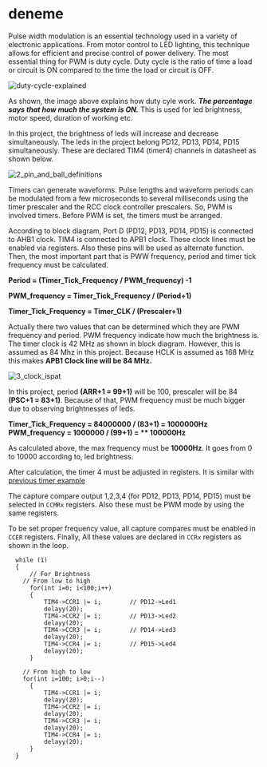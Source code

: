 # deneme
Pulse width modulation is an essential technology used in a variety of electronic applications. From motor control to LED lighting, this technique allows for efficient and precise control of power delivery. The most essential thing for PWM is duty cycle. Duty cycle is the ratio of time a load or circuit is ON compared to the time the load or circuit is OFF. 

![duty-cycle-explained](https://github.com/yasinsulhan/deneme/assets/109728194/963d241d-2130-4bc0-b39e-79bc354c89ed)

As shown, the image above explains how duty cyle work. ***The percentage says that how much the system is ON.*** This is used for led brightness, motor speed, duration of working etc.

In this project, the brightness of leds will increase and decrease simultaneously. The leds in the project belong PD12, PD13, PD14, PD15 simultaneously. These are declared TIM4 (timer4) channels in datasheet as shown below.

![2_pin_and_ball_definitions](https://github.com/yasinsulhan/deneme/assets/109728194/93da1c5d-0279-48eb-af8b-5e11d328a116)

Timers can generate waveforms. Pulse lengths and waveform periods can be modulated from a few microseconds to several milliseconds using the timer prescaler and the RCC clock controller prescalers. So, PWM is involved timers. Before PWM is set, the timers must be arranged.

According to block diagram, Port D (PD12, PD13, PD14, PD15) is connected to AHB1 clock. TIM4 is connected to APB1 clock. These clock lines must be enabled via registers. Also these pins will be used as alternate function. Then, the most important part that is PWW frequency, period and timer tick frequency must be calculated.

**Period = (Timer_Tick_Frequency / PWM_frequency) -1**

**PWM_frequency = Timer_Tick_Frequency / (Period+1)**

**Timer_Tick_Frequency = Timer_CLK / (Prescaler+1)**

Actually there two values that can be determined which they are PWM frequency and period. PWM frequency indicate how much the brightness is. The timer clock is 42 MHz as shown in block diagram. However, this is assumed as 84 Mhz in this project. Because HCLK is assumed as 168 MHz this makes **APB1 Clock line will be 84 MHz.**

![3_clock_ispat](https://github.com/yasinsulhan/deneme/assets/109728194/cd398a5a-8628-4da3-80b8-03e1dcc4747d)

In this project, period **(ARR+1 = 99+1)** will be 100, prescaler will be 84 **(PSC+1 = 83+1)**. Because of that, PWM frequency must be much bigger due to observing brightnesses of leds.

**Timer_Tick_Frequency = 84000000 / (83+1) = 1000000Hz**
**PWM_frequency = 1000000 / (99+1) = ** 100000Hz**

As calculated above, the max frequency must be **10000Hz**. It goes from 0 to 10000 according to, led brightness.

After calculation, the timer 4 must be adjusted in registers. It is similar with [previous timer example](https://github.com/yasinsulhan/stm32f4-timer-interrupt-with-register)

The capture compare output 1,2,3,4 (for PD12, PD13, PD14, PD15) must be selected in `CCMRx` registers. Also these must be PWM mode by using the same registers. 

To be set proper frequency value, all capture compares must be enabled in `CCER` registers. Finally, All these values are declared in `CCRx` registers as shown in the loop.

```
  while (1)
  {
	  // For Brightness
    // From low to high
	  for(int i=0; i<100;i++)
	  {
		  TIM4->CCR1 |= i;        // PD12->Led1
		  delayy(20);             
		  TIM4->CCR2 |= i;        // PD13->Led2
		  delayy(20);
		  TIM4->CCR3 |= i;        // PD14->Led3
		  delayy(20);
		  TIM4->CCR4 |= i;        // PD15->Led4
		  delayy(20);
	  }

    // From high to low
    for(int i=100; i>0;i--)
	  {
		  TIM4->CCR1 |= i;
		  delayy(20);
		  TIM4->CCR2 |= i;
		  delayy(20);
		  TIM4->CCR3 |= i;
		  delayy(20);
		  TIM4->CCR4 |= i;
		  delayy(20);
	  }
  }
```











